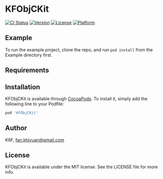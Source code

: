 # KFObjCKit

[![CI Status](https://img.shields.io/travis/K6F/KFObjCKit.svg?style=flat)](https://travis-ci.org/K6F/KFObjCKit)
[![Version](https://img.shields.io/cocoapods/v/KFObjCKit.svg?style=flat)](https://cocoapods.org/pods/KFObjCKit)
[![License](https://img.shields.io/cocoapods/l/KFObjCKit.svg?style=flat)](https://cocoapods.org/pods/KFObjCKit)
[![Platform](https://img.shields.io/cocoapods/p/KFObjCKit.svg?style=flat)](https://cocoapods.org/pods/KFObjCKit)

## Example

To run the example project, clone the repo, and run `pod install` from the Example directory first.

## Requirements

## Installation

KFObjCKit is available through [CocoaPods](https://cocoapods.org). To install
it, simply add the following line to your Podfile:

```ruby
pod 'KFObjCKit'
```

## Author

K6F, fan.khiyuan@gmail.com

## License

KFObjCKit is available under the MIT license. See the LICENSE file for more info.
